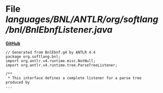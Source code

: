 # File _languages/BNL/ANTLR/org/softlang/bnl/BnlEbnfListener.java_
**[GitHub](https://github.com/softlang/yas/blob/master/languages/BNL/ANTLR/org/softlang/bnl/BnlEbnfListener.java)**
```
// Generated from BnlEbnf.g4 by ANTLR 4.4
package org.softlang.bnl;
import org.antlr.v4.runtime.misc.NotNull;
import org.antlr.v4.runtime.tree.ParseTreeListener;

/**
 * This interface defines a complete listener for a parse tree produced by
...
```
